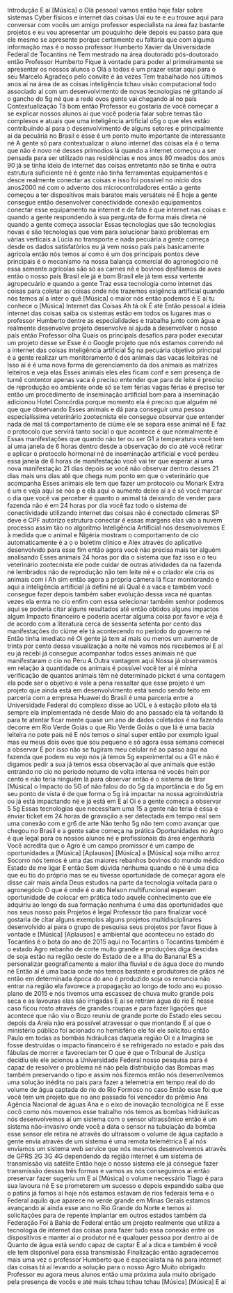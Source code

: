 Introdução
E aí
[Música]
o Olá pessoal
vamos então hoje falar sobre sistemas
Cyber físicos e internet das coisas Uai
eu te e eu trouxe aqui para conversar
com vocês um amigo professor
especialista na área faz bastante
projetos e eu vou apresentar um
pouquinho dele depois eu passo para que
ele mesmo se apresente porque certamente
eu faltaria que com alguma informação
mas é o nosso professor Humberto Xavier
da Universidade Federal de Tocantins
né Tem mestrado na área doutorado
pós-doutorado então Professor Humberto
Fique à vontade para poder aí
primeiramente se apresentar os nossos
alunos
o Olá a todos é um prazer estar aqui
para o seu Marcelo Agradeço pelo convite
é
às vezes Tem trabalhado nos últimos anos
aí na área de as coisas
inteligência tchau visão computacional
todo associado aí com um
desenvolvimento de novas tecnologias né
gritando aí o gancho do 5g né que a rede
ovos gente vai chegando aí no país
Contextualização
Tá bom então Professor eu gostaria de
você começar a se explicar nossos alunos
aí que você poderia falar sobre temas
tão complexos e atuais que uma
inteligência artificial
o5g o que eles estão contribuindo aí
para o desenvolvimento de alguns setores
e principalmente aí da pecuária no
Brasil
e esse é um ponto muito importante de
interessante né A gente só para
contextualizar o aluno
internet das coisas ela é o tema que não
é novo né desses primodios lá quando a
internet começou a ser pensada para ser
utilizado nas residências e nos anos 80
meados dos anos 90 já se tinha ideia de
internet das coisas
entretanto não se tinha e outra
estrutura suficiente né é gente não
tinha
ferramentas equipamentos e desce
realmente conectar as coisas e isso foi
possível no início dos anos2000 né com o
advento dos microcontroladores então a
gente começou a ter dispositivos mais
baratos
mais versáteis né E hoje a gente
consegue então
desenvolver
conectividade conexão equipamentos
conectar esse equipamento na internet e
de fato é que internet nas coisas e
quando a gente respondendo à sua
pergunta de forma mais direta né quando
a gente começa associar Essas
tecnologias que são tecnologias novas e
são tecnologias que vem para solucionar
baixo problemas em várias verticais a
Lúcia no transporte
e
nada pecuária a gente começa desde os
dados satisfatórios eu já vem nosso país
país basicamente agrícola então nós
temos aí como é um dos principais pontos
deve principais é
o mecanismo na nossa balança comercial
do agronegócio né essa
semente
agrícolas são só as carnes né e bovinos
desfilamos de aves então o nosso país
Brasil ele já é bom Brasil ele já tem
essa vertente
agropecuário e quando a gente Traz essa
tecnologia como internet das coisas para
coletar as coisas onde nós trazemos
exigência artificial quando nós temos aí
a inter
o quê
[Música]
o
maior nós então podemos é
E aí
tu
conhece o
[Música]
Internet das Coisas
Ah tá ok É até Então pessoal a ideia
internet das coisas saiba os sistemas
estão em todos os lugares mas o
professor Humberto dentre as
especialidades e trabalha junto com água
e realmente desenvolve projeto
desenvolve aí ajuda a desenvolver o
nosso país então Professor olha Quais os
principais desafios para poder executar
um projeto desse se
Esse é o Google projeto que nós estamos
correndo né
a internet das coisas inteligência
artificial 5g na pecuária objetivo
principal é a gente realizar um
monitoramento é dos animais das vacas
leiteiras né Isso aí é é uma nova forma
de gerenciamento da dos animais as
matrizes leiteiros e veja elas Esses
animais eles eles ficam conf
e
sem presença de turnê
contentor apenas vaca é preciso entender
que para de leite é preciso de
reprodução eo ambiente onde só se tem
férias vagas férias é preciso ter então
um procedimento de inseminação
artificial
bom para a inseminação adicionou Hotel
Concórdia porque momento ela é preciso
que alguém né que que observando Esses
animais e dá para conseguir
uma pessoa especialíssima veterinário
zootecnista ele consegue observar que
entender nada de mal tá comportamento de
ciúme ele se separa esse animal né E faz
o protocolo que servirá tanto social o
que acontece é que normalmente é Essas
manifestações que
quando não ter ou ser
G1
a
temperatura você tem aí uma janela de 6
horas dentro desde a observação do cio
até você retirar e aplicar o protocolo
hormonal né de inseminação artificial e
você perdeu essa janela de 6 horas de
manifestação você vai ter que esperar aí
uma nova manifestação 21 dias depois se
você não observar dentro desses 21 dias
mais uns dias até que chega num ponto em
que o veterinário que acompanha Esses
animais ele tem que fazer um protocolo
ou Monark Extra é um
e veja aqui se nós p
e ela aqui
o
aumento deixe aí a
é só você marcar o dia que você vai
perceber é
quanto o animal tá deixando de vender
para fazenda não é
em
24 horas por dia
você faz todo o sistema de conectividade
utilizando internet das coisas não é
conectado câmeras SP deve e
CPF autorizo estrutura conectar é essas
margens elas vão a nuvem processo assim
tão no algoritmo Inteligência Artificial
nós desenvolvemos E à medida que o
animal e Nigéria mostram o comportamento
de cio
automaticamente é a o o boletim clínico
e Alex através do aplicativo
desenvolvido para esse fim então agora
você não precisa mais ter alguém
analisando Esses animais 24 horas por
dia
o sistema que faz isso e o teu
veterinário zootecnista ele pode cuidar
de outras atividades da na fazenda né
lembrados não de reprodução não tem
leite né e o criador ele cria os animais
com i
Ah sim então agora a própria câmera lá
ficar monitorando e aqui a inteligência
artificial já defini né ali Qual é a
vaca e também você consegue
fazer depois também saber evolução dessa
vaca né
quantas vezes ela entra no cio enfim com
essa selecionar também senhor
podemos aqui se poderia citar alguns
resultados até então obtidos alguns
impactos algum Impacto financeiro e
poderia acertar alguma coisa por favor
e veja é de acordo com a literatura
cerca de sessenta setenta por cento das
manifestações do ciúme ele tá
acontecendo no período do governo né
Então tinha imediato né
Oi gente já tem aí mais ou menos um
aumento de trinta por cento dessa
visualização a noite né vamos nós
recebemos aí
E aí
eu já recebi já consegue acompanhar
todos esses animais né que manifestaram
o cio no Peru
A Outra vantagem aqui Nossa já
observamos em relação à quantidade os
animais é possível você ter aí é minha
verificação de quantos animais têm né
determinado picket é uma contagem ela
pode ser
o
objetivo é
vale a pena ressaltar que esse projeto é
um projeto que ainda está em
desenvolvimento está sendo sendo feito
em parceria com a empresa Huawei do
Brasil é uma parceria entre a
Universidade Federal do complexo disse
ao UOL e à estação piloto ela tá sempre
ela implementada né desde Maio do ano
passado ela tá voltando lá para te
atentar ficar mente quase um ano de
dados coletados é na fazenda decorre em
Rio Verde Goiás o que Rio Verde Goiás o
que lá é uma bacia leiteira no pote país
né E nós temos o sinal super então por
exemplo igual mas eu meus dois ovos que
sou pequeno e só agora essa semana
comecei a observar É por isso não se
fugiram meu celular né ao passo aqui na
fazenda que podem eu vejo nós já temos
5g experimental ou a G1 e
não é digamos pedir a sua já temos essa
observação aí que animais que estão
entrando no cio no período noturno de
volta intensa né vocês hein por cento e
não teria ninguém lá para observar então
é o sistema de tirar
[Música]
o
Impacto do 5G
of não falou do do 5g da importância e
do 5g em seu ponto de vista é de que
forma o 5g irá impactar na nossa
agroindústria ou já está impactando né
e
já está em
E aí
Oi
e a gente começa a observar 5 5g Essas
tecnologias que necessitam uma
15 a gente não teria é essa
e
enviar ticket
em 24 horas de gravação a ser detectada
em tempo real sem uma conexão com
e
gr6 de arte Não tenho 5g
não tem como avançar que chegou no
Brasil e a gente sabe começa na prática
Oportunidades no Agro
é que legal para os nossos alunos né e
profissionais da área engenharia Você
acredita que o Agro é um campo promissor
é um campo de oportunidades a
[Música]
[Aplausos]
[Música]
a
[Música]
soja milho arroz
Socorro nós temos é uma das maiores
rebanhos bovinos do mundo médico Estado
de
me ligar
E
então
Sem dúvida nenhuma quando o né é uma
dica que eu tio do próprio mas se eu
tivesse oportunidade de começar agora
ele disse cair mais ainda Deus estudos
na parte da tecnologia voltada para o
agronegócio O que é onde é o ato Nelson
multifuncional esperam oportunidade de
colocar em prática todo aquele
conhecimento que ele adquiriu ao longo
da sua formação
nenhuma é uma das oportunidades que nos
seus nosso país
Projetos
é legal Professor tão para
finalizar você gostaria de citar alguns
exemplos alguns projetos
multidisciplinares
desenvolvido aí para o grupo de pesquisa
seus projetos por favor fique à vontade
e
[Música]
[Aplausos]
e
ambiental que aconteceu no estado do
Tocantins é o bota do ano de 2015
aqui no Tocantins o Tocantins também é o
estado Agro
rebanho de corte muito grande e
produções diga descidas de soja estão na
região oeste do Estado de
e
a Ilha do Bananal ES a
personalizar geograficamente a maior
ilha fluvial e de água doce do mundo né
Então aí é uma bacia onde nós temos
bastante e produtores de grãos né então
em determinada época do ano é produzido
soja os renuncia não entrar na região
ela favorece a propagação ao longo de
todo ano
eu posso plano de 2015 e nós tivemos uma
escassez de chuva muito grande pois seca
e as lavouras elas são irrigadas
E aí
se retiram água do rio É nesse caso
ficou rosto através de grandes roupas
e para fazer ligações
que acontece que não viu o Bozo reuniu
de grande porte do Estado eles secou
depois da Areia não era possível
atravessar o que montando E aí que o
ministério público foi acionado no
hemisfério ele foi ele solicitou então
Paulo
em
todas as bombas hidráulicas daquela
região
Oi e a Imagina se fosse
destruídas o impacto financeiro é se
refrigerado no estado e país das fábulas
de morrer e
favoreciam ter O que
é que o
Tribunal de Justiça decidiu ele ele
acionou a Universidade Federal nosso
pesquisa para
é
capaz de resolver o problema né não pela
distribuição das Bombas mas também
preservando o tipo e assim nós fizemos
então nós desenvolvemos uma solução
inédita no país para fazer a telemetria
em tempo real do do volume de água
captada do rio do Rio Formoso no caso
Então esse foi que você tem um projeto
que no ano passado foi vencedor do
prêmio Ana Agência Nacional de águas Ana
e o eixo de inovação tecnológica né E
esse cocô como nós movemos esse trabalho
nós temos as bombas hidráulicas nós
desenvolvemos aí um sistema com o sensor
ultrassônico então é um sistema
não-invasivo onde você a data o sensor
na tubulação da bomba esse sensor ele
retira né através do ultrassom o volume
de água captado a gente envia através de
um sistema é uma remota telemétrica E aí
nós enviamos um sistema web service que
nós mesmos desenvolvemos
através de
GPRS 2G 3G 4G dependendo da região
internet é um sistema de transmissão via
satélite Então hoje o nosso sistema ele
já consegue fazer transmissão dessas
três formas e vamos as nós conseguimos
aí então preservar fazer sugeriu um
E aí
[Música]
o
volume necessário Tiago é para sua
lavoura né E se prometerem um sucesso e
depois expandido saiba que o patins já
fomos aí hoje nós estamos estavam de
rios federais tema e o Federal aquilo
que aparece no verde grande em Minas
Gerais estamos avançando aí ainda esse
ano no Rio Grande do Norte e temos aí
solicitações para de repente implantar
em outros estados também da Federação
Foi à Bahia de Federal então um projeto
realmente que utiliza a tecnologia de
internet das coisas para fazer tudo essa
conexão entre os dispositivos e manter
aí o produtor né e qualquer pessoa por
dentro aí de Quanto de água está sendo
capaz de captar
E aí
a dica e também é você ele tem
disponível para essa transmissão
Finalização
então agradecemos mais uma vez o
professor Humberto que é especialista na
na para internet das coisas tá aí
levando a solução para o nosso Agro
Muito obrigado Professor eu agora meus
alunos então uma próxima aula muito
obrigado pela presença de vocês e até
mais tchau tchau tchau
[Música]
[Música]
E aí
